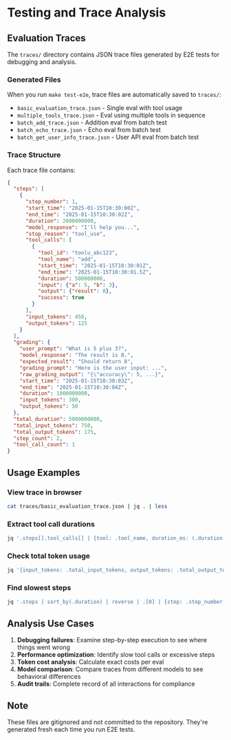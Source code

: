 # Testing and Trace Analysis

## Evaluation Traces

The `traces/` directory contains JSON trace files generated by E2E tests for debugging and analysis.

### Generated Files

When you run `make test-e2e`, trace files are automatically saved to `traces/`:

- `basic_evaluation_trace.json` - Single eval with tool usage
- `multiple_tools_trace.json` - Eval using multiple tools in sequence
- `batch_add_trace.json` - Addition eval from batch test
- `batch_echo_trace.json` - Echo eval from batch test
- `batch_get_user_info_trace.json` - User API eval from batch test

### Trace Structure

Each trace file contains:

```json
{
  "steps": [
    {
      "step_number": 1,
      "start_time": "2025-01-15T10:30:00Z",
      "end_time": "2025-01-15T10:30:02Z",
      "duration": 2000000000,
      "model_response": "I'll help you...",
      "stop_reason": "tool_use",
      "tool_calls": [
        {
          "tool_id": "toolu_abc123",
          "tool_name": "add",
          "start_time": "2025-01-15T10:30:01Z",
          "end_time": "2025-01-15T10:30:01.5Z",
          "duration": 500000000,
          "input": {"a": 5, "b": 3},
          "output": {"result": 8},
          "success": true
        }
      ],
      "input_tokens": 450,
      "output_tokens": 125
    }
  ],
  "grading": {
    "user_prompt": "What is 5 plus 3?",
    "model_response": "The result is 8.",
    "expected_result": "Should return 8",
    "grading_prompt": "Here is the user input: ...",
    "raw_grading_output": "{\"accuracy\": 5, ...}",
    "start_time": "2025-01-15T10:30:03Z",
    "end_time": "2025-01-15T10:30:04Z",
    "duration": 1000000000,
    "input_tokens": 300,
    "output_tokens": 50
  },
  "total_duration": 5000000000,
  "total_input_tokens": 750,
  "total_output_tokens": 175,
  "step_count": 2,
  "tool_call_count": 1
}
```

## Usage Examples

### View trace in browser
```bash
cat traces/basic_evaluation_trace.json | jq . | less
```

### Extract tool call durations
```bash
jq '.steps[].tool_calls[] | {tool: .tool_name, duration_ms: (.duration / 1000000)}' traces/basic_evaluation_trace.json
```

### Check total token usage
```bash
jq '{input_tokens: .total_input_tokens, output_tokens: .total_output_tokens, total: (.total_input_tokens + .total_output_tokens)}' traces/*.json
```

### Find slowest steps
```bash
jq '.steps | sort_by(.duration) | reverse | .[0] | {step: .step_number, duration_ms: (.duration / 1000000), tools: [.tool_calls[].tool_name]}' traces/basic_evaluation_trace.json
```

## Analysis Use Cases

1. **Debugging failures**: Examine step-by-step execution to see where things went wrong
2. **Performance optimization**: Identify slow tool calls or excessive steps
3. **Token cost analysis**: Calculate exact costs per eval
4. **Model comparison**: Compare traces from different models to see behavioral differences
5. **Audit trails**: Complete record of all interactions for compliance

## Note

These files are gitignored and not committed to the repository. They're generated fresh each time you run E2E tests.
